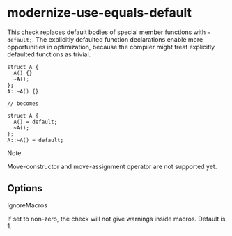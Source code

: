 modernize-use-equals-default
============================

This check replaces default bodies of special member functions with
`= default;`. The explicitly defaulted function declarations enable more
opportunities in optimization, because the compiler might treat
explicitly defaulted functions as trivial.

    struct A {
      A() {}
      ~A();
    };
    A::~A() {}

    // becomes

    struct A {
      A() = default;
      ~A();
    };
    A::~A() = default;

Note

Move-constructor and move-assignment operator are not supported yet.

Options
-------

IgnoreMacros

If set to non-zero, the check will not give warnings inside macros.
Default is <span class="title-ref">1</span>.
